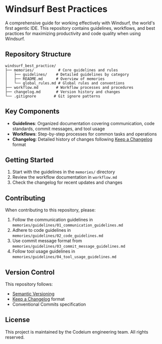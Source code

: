 # Windsurf Best Practices

A comprehensive guide for working effectively with Windsurf, the world's first agentic IDE. This repository contains guidelines, workflows, and best practices for maximizing productivity and code quality when using Windsurf.

## Repository Structure

```
windsurf_best_practice/
├── memories/           # Core guidelines and rules
│   ├── guidelines/    # Detailed guidelines by category
│   ├── README.md      # Overview of memories
│   └── global_rules.md # Global rules and conventions
├── workflow.md        # Workflow processes and procedures
├── changelog.md       # Version history and changes
└── .gitignore        # Git ignore patterns
```

## Key Components

- **Guidelines**: Organized documentation covering communication, code standards, commit messages, and tool usage
- **Workflows**: Step-by-step processes for common tasks and operations
- **Changelog**: Detailed history of changes following [Keep a Changelog](https://keepachangelog.com/) format

## Getting Started

1. Start with the guidelines in the `memories/` directory
2. Review the workflow documentation in `workflow.md`
3. Check the changelog for recent updates and changes

## Contributing

When contributing to this repository, please:

1. Follow the communication guidelines in `memories/guidelines/01_communication_guidelines.md`
2. Adhere to code guidelines in `memories/guidelines/02_code_guidelines.md`
3. Use commit message format from `memories/guidelines/03_commit_message_guidelines.md`
4. Follow tool usage guidelines in `memories/guidelines/04_tool_usage_guidelines.md`

## Version Control

This repository follows:
- [Semantic Versioning](https://semver.org/)
- [Keep a Changelog](https://keepachangelog.com/) format
- Conventional Commits specification

## License

This project is maintained by the Codeium engineering team. All rights reserved.
